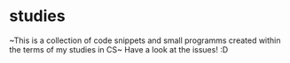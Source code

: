 # studies

~This is a collection of code snippets and small programms created within the terms of my studies in CS~
Have a look at the issues!  :D
